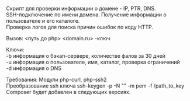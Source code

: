 Скрипт для проверки информации о домене - IP, PTR, DNS.  
SSH-подключение по имени домена. Получение информации о пользователе и его каталоге.   
Проверка логов для поиска причин ошибок по коду HTTP.
  
Вызов: <путь до php> <domain.ru> -ключ  
  
Ключи:  
-b  информация о бэкап-сервере, количестве фалов за 30 дней  
-u  информация о пользователе, имя, каталог, проверка ограничений  
-d информация о DNS  
  
Требования:
Модули php-curl, php-ssh2  
Преобразование ssh ключа ssh-keygen -p -N "" -m pem -f /path_to_key  
Composer будет добавлен в следующих версиях.

